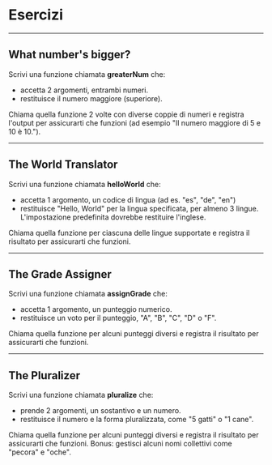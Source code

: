 # Esercizi

---

## What number's bigger?

Scrivi una funzione chiamata **greaterNum** che:

* accetta 2 argomenti, entrambi numeri.
* restituisce il numero maggiore (superiore).

Chiama quella funzione 2 volte con diverse coppie di numeri e registra l'output per assicurarti che funzioni (ad esempio "Il numero maggiore di 5 e 10 è 10.").

---

## The World Translator

Scrivi una funzione chiamata **helloWorld** che:

* accetta 1 argomento, un codice di lingua (ad es. "es", "de", "en")
* restituisce "Hello, World" per la lingua specificata, per almeno 3 lingue. L'impostazione predefinita dovrebbe restituire l'inglese.

Chiama quella funzione per ciascuna delle lingue supportate e registra il risultato per assicurarti che funzioni.

---

## The Grade Assigner

Scrivi una funzione chiamata **assignGrade** che:

* accetta 1 argomento, un punteggio numerico.
* restituisce un voto per il punteggio, "A", "B", "C", "D" o "F".

Chiama quella funzione per alcuni punteggi diversi e registra il risultato per assicurarti che funzioni.

---

## The Pluralizer

Scrivi una funzione chiamata **pluralize** che:

* prende 2 argomenti, un sostantivo e un numero.
* restituisce il numero e la forma pluralizzata, come "5 gatti" o "1 cane".

Chiama quella funzione per alcuni punteggi diversi e registra il risultato per assicurarti che funzioni.
Bonus: gestisci alcuni nomi collettivi come "pecora" e "oche".

